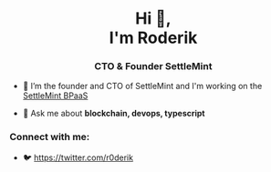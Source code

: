<h1 align="center">Hi 👋,<br/> I'm Roderik</h1>
<h3 align="center">CTO & Founder SettleMint</h3>

- 🔭 I’m the founder and CTO of SettleMint and I'm working on the [SettleMint BPaaS](https://settlemint.com)

- 💬 Ask me about **blockchain, devops, typescript**


### Connect with me:

- 🐦 https://twitter.com/r0derik
